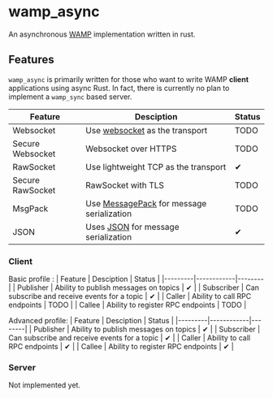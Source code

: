 # wamp_async

An asynchronous [WAMP](https://wamp-proto.org/) implementation written in rust.

## Features
`wamp_async` is primarily written for those who want to write WAMP __client__ applications using async Rust. In fact, there is currently no plan to implement a `wamp_sync` based server.

| Feature | Desciption | Status |
|---------|------------|--------|
|Websocket| Use [websocket](https://en.wikipedia.org/wiki/WebSocket) as the transport | TODO |
|Secure Websocket| Websocket over HTTPS | TODO |
| RawSocket | Use lightweight TCP as the transport | ✔ |
| Secure RawSocket | RawSocket with TLS | TODO |
|MsgPack| Use [MessagePack](https://en.wikipedia.org/wiki/MessagePack) for message serialization | TODO |
|JSON | Uses [JSON](https://en.wikipedia.org/wiki/JSON#Example) for message serialization | ✔ |
### Client
Basic profile :
| Feature | Desciption | Status |
|---------|------------|--------|
| Publisher | Ability to publish messages on topics | ✔ |
| Subscriber | Can subscribe and receive events for a topic | ✔ |
| Caller | Ability to call RPC endpoints | TODO |
| Callee | Ability to register RPC endpoints | TODO |

Advanced profile:
| Feature | Desciption | Status |
|---------|------------|--------|
| Publisher | Ability to publish messages on topics | ✔ |
| Subscriber | Can subscribe and receive events for a topic | ✔ |
| Caller | Ability to call RPC endpoints | ✔ |
| Callee | Ability to register RPC endpoints | ✔ |

### Server
Not implemented yet.